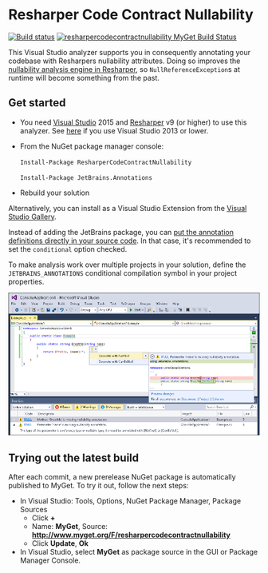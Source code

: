 # Resharper Code Contract Nullability

[![Build status](https://ci.appveyor.com/api/projects/status/bw9h05bekojslnmr?svg=true)](https://ci.appveyor.com/project/bkoelman/resharpercodecontractnullability) [![resharpercodecontractnullability MyGet Build Status](https://www.myget.org/BuildSource/Badge/resharpercodecontractnullability?identifier=17a3b649-fcf5-4dfb-825b-c89644271895)](https://www.myget.org/)

This Visual Studio analyzer supports you in consequently annotating your codebase with Resharpers nullability attributes. Doing so improves the [nullability analysis engine in Resharper](https://www.jetbrains.com/resharper/help/Code_Analysis__Code_Annotations.html), so `NullReferenceException`s at runtime will become something from the past.

## Get started

* You need [Visual Studio](https://www.visualstudio.com/) 2015 and [Resharper](https://www.jetbrains.com/resharper/) v9 (or higher) to use this analyzer. See [here](https://github.com/bkoelman/ResharperCodeContractNullabilityFxCop/) if you use Visual Studio 2013 or lower.

* From the NuGet package manager console:

  `Install-Package ResharperCodeContractNullability`

  `Install-Package JetBrains.Annotations`

* Rebuild your solution

Alternatively, you can install as a Visual Studio Extension from the [Visual Studio Gallery](https://visualstudiogallery.msdn.microsoft.com/97bdc5f4-f209-4441-a313-2c6e92631eaf).

Instead of adding the JetBrains package, you can [put the annotation definitions directly in your source code](https://www.jetbrains.com/resharper/help/Code_Analysis__Annotations_in_Source_Code.html). In that case, it's recommended to set the `conditional` option checked.

To make analysis work over multiple projects in your solution, define the `JETBRAINS_ANNOTATIONS` conditional compilation symbol in your project properties.

![Analyzer in action](https://github.com/bkoelman/ResharperCodeContractNullability/blob/gh-pages/images/analyzer-in-action.png)

## Trying out the latest build

After each commit, a new prerelease NuGet package is automatically published to MyGet. To try it out, follow the next steps:

* In Visual Studio: Tools, Options, NuGet Package Manager, Package Sources
    * Click **+**
    * Name: **MyGet**, Source: **http://www.myget.org/F/resharpercodecontractnullability**
    * Click **Update**, **Ok**
* In Visual Studio, select **MyGet** as package source in the GUI or Package Manager Console.
